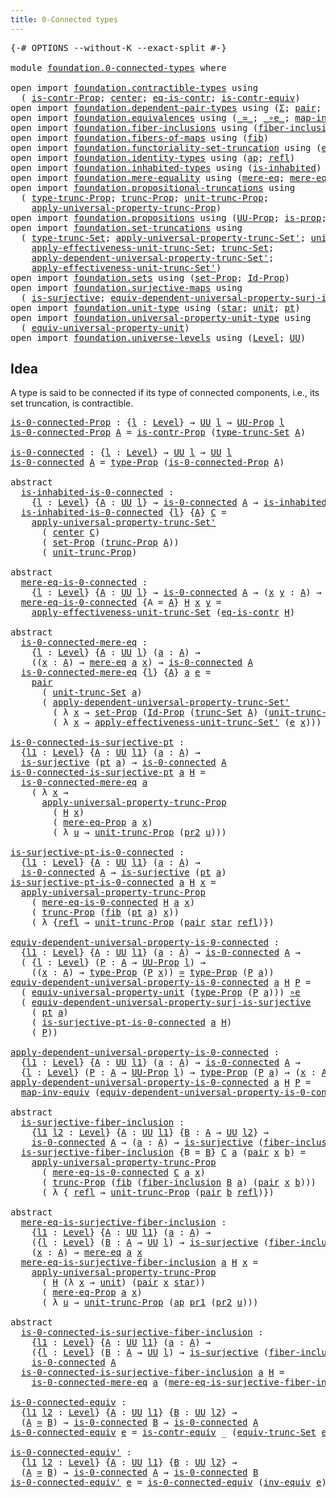 ```yaml
---
title: 0-Connected types
---
```


<pre class="Agda"><a id="43" class="Symbol">{-#</a> <a id="47" class="Keyword">OPTIONS</a> <a id="55" class="Pragma">--without-K</a> <a id="67" class="Pragma">--exact-split</a> <a id="81" class="Symbol">#-}</a>

<a id="86" class="Keyword">module</a> <a id="93" href="foundation.0-connected-types.html" class="Module">foundation.0-connected-types</a> <a id="122" class="Keyword">where</a>

<a id="129" class="Keyword">open</a> <a id="134" class="Keyword">import</a> <a id="141" href="foundation.contractible-types.html" class="Module">foundation.contractible-types</a> <a id="171" class="Keyword">using</a>
  <a id="179" class="Symbol">(</a> <a id="181" href="foundation.contractible-types.html#1563" class="Function">is-contr-Prop</a><a id="194" class="Symbol">;</a> <a id="196" href="foundation-core.contractible-types.html#1098" class="Function">center</a><a id="202" class="Symbol">;</a> <a id="204" href="foundation-core.contractible-types.html#1311" class="Function">eq-is-contr</a><a id="215" class="Symbol">;</a> <a id="217" href="foundation-core.contractible-types.html#3304" class="Function">is-contr-equiv</a><a id="231" class="Symbol">)</a>
<a id="233" class="Keyword">open</a> <a id="238" class="Keyword">import</a> <a id="245" href="foundation.dependent-pair-types.html" class="Module">foundation.dependent-pair-types</a> <a id="277" class="Keyword">using</a> <a id="283" class="Symbol">(</a><a id="284" href="foundation-core.dependent-pair-types.html#515" class="Record">Σ</a><a id="285" class="Symbol">;</a> <a id="287" href="foundation-core.dependent-pair-types.html#588" class="InductiveConstructor">pair</a><a id="291" class="Symbol">;</a> <a id="293" href="foundation-core.dependent-pair-types.html#605" class="Field">pr1</a><a id="296" class="Symbol">;</a> <a id="298" href="foundation-core.dependent-pair-types.html#617" class="Field">pr2</a><a id="301" class="Symbol">)</a>
<a id="303" class="Keyword">open</a> <a id="308" class="Keyword">import</a> <a id="315" href="foundation.equivalences.html" class="Module">foundation.equivalences</a> <a id="339" class="Keyword">using</a> <a id="345" class="Symbol">(</a><a id="346" href="foundation-core.equivalences.html#1621" class="Function Operator">_≃_</a><a id="349" class="Symbol">;</a> <a id="351" href="foundation-core.equivalences.html#7869" class="Function Operator">_∘e_</a><a id="355" class="Symbol">;</a> <a id="357" href="foundation-core.equivalences.html#5036" class="Function">map-inv-equiv</a><a id="370" class="Symbol">;</a> <a id="372" href="foundation-core.equivalences.html#5721" class="Function">inv-equiv</a><a id="381" class="Symbol">)</a>
<a id="383" class="Keyword">open</a> <a id="388" class="Keyword">import</a> <a id="395" href="foundation.fiber-inclusions.html" class="Module">foundation.fiber-inclusions</a> <a id="423" class="Keyword">using</a> <a id="429" class="Symbol">(</a><a id="430" href="foundation.fiber-inclusions.html#2114" class="Function">fiber-inclusion</a><a id="445" class="Symbol">)</a>
<a id="447" class="Keyword">open</a> <a id="452" class="Keyword">import</a> <a id="459" href="foundation.fibers-of-maps.html" class="Module">foundation.fibers-of-maps</a> <a id="485" class="Keyword">using</a> <a id="491" class="Symbol">(</a><a id="492" href="foundation-core.fibers-of-maps.html#994" class="Function">fib</a><a id="495" class="Symbol">)</a>
<a id="497" class="Keyword">open</a> <a id="502" class="Keyword">import</a> <a id="509" href="foundation.functoriality-set-truncation.html" class="Module">foundation.functoriality-set-truncation</a> <a id="549" class="Keyword">using</a> <a id="555" class="Symbol">(</a><a id="556" href="foundation.functoriality-set-truncation.html#4751" class="Function">equiv-trunc-Set</a><a id="571" class="Symbol">)</a>
<a id="573" class="Keyword">open</a> <a id="578" class="Keyword">import</a> <a id="585" href="foundation.identity-types.html" class="Module">foundation.identity-types</a> <a id="611" class="Keyword">using</a> <a id="617" class="Symbol">(</a><a id="618" href="foundation-core.identity-types.html#4003" class="Function">ap</a><a id="620" class="Symbol">;</a> <a id="622" href="foundation-core.identity-types.html#1820" class="InductiveConstructor">refl</a><a id="626" class="Symbol">)</a>
<a id="628" class="Keyword">open</a> <a id="633" class="Keyword">import</a> <a id="640" href="foundation.inhabited-types.html" class="Module">foundation.inhabited-types</a> <a id="667" class="Keyword">using</a> <a id="673" class="Symbol">(</a><a id="674" href="foundation.inhabited-types.html#502" class="Function">is-inhabited</a><a id="686" class="Symbol">)</a>
<a id="688" class="Keyword">open</a> <a id="693" class="Keyword">import</a> <a id="700" href="foundation.mere-equality.html" class="Module">foundation.mere-equality</a> <a id="725" class="Keyword">using</a> <a id="731" class="Symbol">(</a><a id="732" href="foundation.mere-equality.html#1225" class="Function">mere-eq</a><a id="739" class="Symbol">;</a> <a id="741" href="foundation.mere-equality.html#1147" class="Function">mere-eq-Prop</a><a id="753" class="Symbol">)</a>
<a id="755" class="Keyword">open</a> <a id="760" class="Keyword">import</a> <a id="767" href="foundation.propositional-truncations.html" class="Module">foundation.propositional-truncations</a> <a id="804" class="Keyword">using</a>
  <a id="812" class="Symbol">(</a> <a id="814" href="foundation.propositional-truncations.html#2209" class="Function">type-trunc-Prop</a><a id="829" class="Symbol">;</a> <a id="831" href="foundation.propositional-truncations.html#2707" class="Function">trunc-Prop</a><a id="841" class="Symbol">;</a> <a id="843" href="foundation.propositional-truncations.html#2293" class="Function">unit-trunc-Prop</a><a id="858" class="Symbol">;</a>
    <a id="864" href="foundation.propositional-truncations.html#5775" class="Function">apply-universal-property-trunc-Prop</a><a id="899" class="Symbol">)</a>
<a id="901" class="Keyword">open</a> <a id="906" class="Keyword">import</a> <a id="913" href="foundation.propositions.html" class="Module">foundation.propositions</a> <a id="937" class="Keyword">using</a> <a id="943" class="Symbol">(</a><a id="944" href="foundation-core.propositions.html#1393" class="Function">UU-Prop</a><a id="951" class="Symbol">;</a> <a id="953" href="foundation-core.propositions.html#1309" class="Function">is-prop</a><a id="960" class="Symbol">;</a> <a id="962" href="foundation-core.propositions.html#1495" class="Function">type-Prop</a><a id="971" class="Symbol">)</a>
<a id="973" class="Keyword">open</a> <a id="978" class="Keyword">import</a> <a id="985" href="foundation.set-truncations.html" class="Module">foundation.set-truncations</a> <a id="1012" class="Keyword">using</a>
  <a id="1020" class="Symbol">(</a> <a id="1022" href="foundation.set-truncations.html#4010" class="Function">type-trunc-Set</a><a id="1036" class="Symbol">;</a> <a id="1038" href="foundation.set-truncations.html#7782" class="Function">apply-universal-property-trunc-Set&#39;</a><a id="1073" class="Symbol">;</a> <a id="1075" href="foundation.set-truncations.html#4277" class="Function">unit-trunc-Set</a><a id="1089" class="Symbol">;</a>
    <a id="1095" href="foundation.set-truncations.html#10899" class="Function">apply-effectiveness-unit-trunc-Set</a><a id="1129" class="Symbol">;</a> <a id="1131" href="foundation.set-truncations.html#4209" class="Function">trunc-Set</a><a id="1140" class="Symbol">;</a>
    <a id="1146" href="foundation.set-truncations.html#6096" class="Function">apply-dependent-universal-property-trunc-Set&#39;</a><a id="1191" class="Symbol">;</a>
    <a id="1197" href="foundation.set-truncations.html#11148" class="Function">apply-effectiveness-unit-trunc-Set&#39;</a><a id="1232" class="Symbol">)</a>
<a id="1234" class="Keyword">open</a> <a id="1239" class="Keyword">import</a> <a id="1246" href="foundation.sets.html" class="Module">foundation.sets</a> <a id="1262" class="Keyword">using</a> <a id="1268" class="Symbol">(</a><a id="1269" href="foundation-core.sets.html#3072" class="Function">set-Prop</a><a id="1277" class="Symbol">;</a> <a id="1279" href="foundation-core.sets.html#1420" class="Function">Id-Prop</a><a id="1286" class="Symbol">)</a>
<a id="1288" class="Keyword">open</a> <a id="1293" class="Keyword">import</a> <a id="1300" href="foundation.surjective-maps.html" class="Module">foundation.surjective-maps</a> <a id="1327" class="Keyword">using</a>
  <a id="1335" class="Symbol">(</a> <a id="1337" href="foundation.surjective-maps.html#3047" class="Function">is-surjective</a><a id="1350" class="Symbol">;</a> <a id="1352" href="foundation.surjective-maps.html#10491" class="Function">equiv-dependent-universal-property-surj-is-surjective</a><a id="1405" class="Symbol">)</a>
<a id="1407" class="Keyword">open</a> <a id="1412" class="Keyword">import</a> <a id="1419" href="foundation.unit-type.html" class="Module">foundation.unit-type</a> <a id="1440" class="Keyword">using</a> <a id="1446" class="Symbol">(</a><a id="1447" href="foundation.unit-type.html#1108" class="InductiveConstructor">star</a><a id="1451" class="Symbol">;</a> <a id="1453" href="foundation.unit-type.html#1084" class="Datatype">unit</a><a id="1457" class="Symbol">;</a> <a id="1459" href="foundation.unit-type.html#1598" class="Function">pt</a><a id="1461" class="Symbol">)</a>
<a id="1463" class="Keyword">open</a> <a id="1468" class="Keyword">import</a> <a id="1475" href="foundation.universal-property-unit-type.html" class="Module">foundation.universal-property-unit-type</a> <a id="1515" class="Keyword">using</a>
  <a id="1523" class="Symbol">(</a> <a id="1525" href="foundation.universal-property-unit-type.html#2100" class="Function">equiv-universal-property-unit</a><a id="1554" class="Symbol">)</a>
<a id="1556" class="Keyword">open</a> <a id="1561" class="Keyword">import</a> <a id="1568" href="foundation.universe-levels.html" class="Module">foundation.universe-levels</a> <a id="1595" class="Keyword">using</a> <a id="1601" class="Symbol">(</a><a id="1602" href="Agda.Primitive.html#597" class="Postulate">Level</a><a id="1607" class="Symbol">;</a> <a id="1609" href="foundation-core.universe-levels.html#235" class="Primitive">UU</a><a id="1611" class="Symbol">)</a>
</pre>
## Idea

A type is said to be connected if its type of connected components, i.e., its set truncation, is contractible.

<pre class="Agda"><a id="is-0-connected-Prop"></a><a id="1747" href="foundation.0-connected-types.html#1747" class="Function">is-0-connected-Prop</a> <a id="1767" class="Symbol">:</a> <a id="1769" class="Symbol">{</a><a id="1770" href="foundation.0-connected-types.html#1770" class="Bound">l</a> <a id="1772" class="Symbol">:</a> <a id="1774" href="Agda.Primitive.html#597" class="Postulate">Level</a><a id="1779" class="Symbol">}</a> <a id="1781" class="Symbol">→</a> <a id="1783" href="foundation-core.universe-levels.html#235" class="Primitive">UU</a> <a id="1786" href="foundation.0-connected-types.html#1770" class="Bound">l</a> <a id="1788" class="Symbol">→</a> <a id="1790" href="foundation-core.propositions.html#1393" class="Function">UU-Prop</a> <a id="1798" href="foundation.0-connected-types.html#1770" class="Bound">l</a>
<a id="1800" href="foundation.0-connected-types.html#1747" class="Function">is-0-connected-Prop</a> <a id="1820" href="foundation.0-connected-types.html#1820" class="Bound">A</a> <a id="1822" class="Symbol">=</a> <a id="1824" href="foundation.contractible-types.html#1563" class="Function">is-contr-Prop</a> <a id="1838" class="Symbol">(</a><a id="1839" href="foundation.set-truncations.html#4010" class="Function">type-trunc-Set</a> <a id="1854" href="foundation.0-connected-types.html#1820" class="Bound">A</a><a id="1855" class="Symbol">)</a>

<a id="is-0-connected"></a><a id="1858" href="foundation.0-connected-types.html#1858" class="Function">is-0-connected</a> <a id="1873" class="Symbol">:</a> <a id="1875" class="Symbol">{</a><a id="1876" href="foundation.0-connected-types.html#1876" class="Bound">l</a> <a id="1878" class="Symbol">:</a> <a id="1880" href="Agda.Primitive.html#597" class="Postulate">Level</a><a id="1885" class="Symbol">}</a> <a id="1887" class="Symbol">→</a> <a id="1889" href="foundation-core.universe-levels.html#235" class="Primitive">UU</a> <a id="1892" href="foundation.0-connected-types.html#1876" class="Bound">l</a> <a id="1894" class="Symbol">→</a> <a id="1896" href="foundation-core.universe-levels.html#235" class="Primitive">UU</a> <a id="1899" href="foundation.0-connected-types.html#1876" class="Bound">l</a>
<a id="1901" href="foundation.0-connected-types.html#1858" class="Function">is-0-connected</a> <a id="1916" href="foundation.0-connected-types.html#1916" class="Bound">A</a> <a id="1918" class="Symbol">=</a> <a id="1920" href="foundation-core.propositions.html#1495" class="Function">type-Prop</a> <a id="1930" class="Symbol">(</a><a id="1931" href="foundation.0-connected-types.html#1747" class="Function">is-0-connected-Prop</a> <a id="1951" href="foundation.0-connected-types.html#1916" class="Bound">A</a><a id="1952" class="Symbol">)</a>

<a id="1955" class="Keyword">abstract</a>
  <a id="is-inhabited-is-0-connected"></a><a id="1966" href="foundation.0-connected-types.html#1966" class="Function">is-inhabited-is-0-connected</a> <a id="1994" class="Symbol">:</a>
    <a id="2000" class="Symbol">{</a><a id="2001" href="foundation.0-connected-types.html#2001" class="Bound">l</a> <a id="2003" class="Symbol">:</a> <a id="2005" href="Agda.Primitive.html#597" class="Postulate">Level</a><a id="2010" class="Symbol">}</a> <a id="2012" class="Symbol">{</a><a id="2013" href="foundation.0-connected-types.html#2013" class="Bound">A</a> <a id="2015" class="Symbol">:</a> <a id="2017" href="foundation-core.universe-levels.html#235" class="Primitive">UU</a> <a id="2020" href="foundation.0-connected-types.html#2001" class="Bound">l</a><a id="2021" class="Symbol">}</a> <a id="2023" class="Symbol">→</a> <a id="2025" href="foundation.0-connected-types.html#1858" class="Function">is-0-connected</a> <a id="2040" href="foundation.0-connected-types.html#2013" class="Bound">A</a> <a id="2042" class="Symbol">→</a> <a id="2044" href="foundation.inhabited-types.html#502" class="Function">is-inhabited</a> <a id="2057" href="foundation.0-connected-types.html#2013" class="Bound">A</a>
  <a id="2061" href="foundation.0-connected-types.html#1966" class="Function">is-inhabited-is-0-connected</a> <a id="2089" class="Symbol">{</a><a id="2090" href="foundation.0-connected-types.html#2090" class="Bound">l</a><a id="2091" class="Symbol">}</a> <a id="2093" class="Symbol">{</a><a id="2094" href="foundation.0-connected-types.html#2094" class="Bound">A</a><a id="2095" class="Symbol">}</a> <a id="2097" href="foundation.0-connected-types.html#2097" class="Bound">C</a> <a id="2099" class="Symbol">=</a>
    <a id="2105" href="foundation.set-truncations.html#7782" class="Function">apply-universal-property-trunc-Set&#39;</a>
      <a id="2147" class="Symbol">(</a> <a id="2149" href="foundation-core.contractible-types.html#1098" class="Function">center</a> <a id="2156" href="foundation.0-connected-types.html#2097" class="Bound">C</a><a id="2157" class="Symbol">)</a>
      <a id="2165" class="Symbol">(</a> <a id="2167" href="foundation-core.sets.html#3072" class="Function">set-Prop</a> <a id="2176" class="Symbol">(</a><a id="2177" href="foundation.propositional-truncations.html#2707" class="Function">trunc-Prop</a> <a id="2188" href="foundation.0-connected-types.html#2094" class="Bound">A</a><a id="2189" class="Symbol">))</a>
      <a id="2198" class="Symbol">(</a> <a id="2200" href="foundation.propositional-truncations.html#2293" class="Function">unit-trunc-Prop</a><a id="2215" class="Symbol">)</a>

<a id="2218" class="Keyword">abstract</a>
  <a id="mere-eq-is-0-connected"></a><a id="2229" href="foundation.0-connected-types.html#2229" class="Function">mere-eq-is-0-connected</a> <a id="2252" class="Symbol">:</a>
    <a id="2258" class="Symbol">{</a><a id="2259" href="foundation.0-connected-types.html#2259" class="Bound">l</a> <a id="2261" class="Symbol">:</a> <a id="2263" href="Agda.Primitive.html#597" class="Postulate">Level</a><a id="2268" class="Symbol">}</a> <a id="2270" class="Symbol">{</a><a id="2271" href="foundation.0-connected-types.html#2271" class="Bound">A</a> <a id="2273" class="Symbol">:</a> <a id="2275" href="foundation-core.universe-levels.html#235" class="Primitive">UU</a> <a id="2278" href="foundation.0-connected-types.html#2259" class="Bound">l</a><a id="2279" class="Symbol">}</a> <a id="2281" class="Symbol">→</a> <a id="2283" href="foundation.0-connected-types.html#1858" class="Function">is-0-connected</a> <a id="2298" href="foundation.0-connected-types.html#2271" class="Bound">A</a> <a id="2300" class="Symbol">→</a> <a id="2302" class="Symbol">(</a><a id="2303" href="foundation.0-connected-types.html#2303" class="Bound">x</a> <a id="2305" href="foundation.0-connected-types.html#2305" class="Bound">y</a> <a id="2307" class="Symbol">:</a> <a id="2309" href="foundation.0-connected-types.html#2271" class="Bound">A</a><a id="2310" class="Symbol">)</a> <a id="2312" class="Symbol">→</a> <a id="2314" href="foundation.mere-equality.html#1225" class="Function">mere-eq</a> <a id="2322" href="foundation.0-connected-types.html#2303" class="Bound">x</a> <a id="2324" href="foundation.0-connected-types.html#2305" class="Bound">y</a>
  <a id="2328" href="foundation.0-connected-types.html#2229" class="Function">mere-eq-is-0-connected</a> <a id="2351" class="Symbol">{</a><a id="2352" class="Argument">A</a> <a id="2354" class="Symbol">=</a> <a id="2356" href="foundation.0-connected-types.html#2356" class="Bound">A</a><a id="2357" class="Symbol">}</a> <a id="2359" href="foundation.0-connected-types.html#2359" class="Bound">H</a> <a id="2361" href="foundation.0-connected-types.html#2361" class="Bound">x</a> <a id="2363" href="foundation.0-connected-types.html#2363" class="Bound">y</a> <a id="2365" class="Symbol">=</a>
    <a id="2371" href="foundation.set-truncations.html#10899" class="Function">apply-effectiveness-unit-trunc-Set</a> <a id="2406" class="Symbol">(</a><a id="2407" href="foundation-core.contractible-types.html#1311" class="Function">eq-is-contr</a> <a id="2419" href="foundation.0-connected-types.html#2359" class="Bound">H</a><a id="2420" class="Symbol">)</a>

<a id="2423" class="Keyword">abstract</a>
  <a id="is-0-connected-mere-eq"></a><a id="2434" href="foundation.0-connected-types.html#2434" class="Function">is-0-connected-mere-eq</a> <a id="2457" class="Symbol">:</a>
    <a id="2463" class="Symbol">{</a><a id="2464" href="foundation.0-connected-types.html#2464" class="Bound">l</a> <a id="2466" class="Symbol">:</a> <a id="2468" href="Agda.Primitive.html#597" class="Postulate">Level</a><a id="2473" class="Symbol">}</a> <a id="2475" class="Symbol">{</a><a id="2476" href="foundation.0-connected-types.html#2476" class="Bound">A</a> <a id="2478" class="Symbol">:</a> <a id="2480" href="foundation-core.universe-levels.html#235" class="Primitive">UU</a> <a id="2483" href="foundation.0-connected-types.html#2464" class="Bound">l</a><a id="2484" class="Symbol">}</a> <a id="2486" class="Symbol">(</a><a id="2487" href="foundation.0-connected-types.html#2487" class="Bound">a</a> <a id="2489" class="Symbol">:</a> <a id="2491" href="foundation.0-connected-types.html#2476" class="Bound">A</a><a id="2492" class="Symbol">)</a> <a id="2494" class="Symbol">→</a>
    <a id="2500" class="Symbol">((</a><a id="2502" href="foundation.0-connected-types.html#2502" class="Bound">x</a> <a id="2504" class="Symbol">:</a> <a id="2506" href="foundation.0-connected-types.html#2476" class="Bound">A</a><a id="2507" class="Symbol">)</a> <a id="2509" class="Symbol">→</a> <a id="2511" href="foundation.mere-equality.html#1225" class="Function">mere-eq</a> <a id="2519" href="foundation.0-connected-types.html#2487" class="Bound">a</a> <a id="2521" href="foundation.0-connected-types.html#2502" class="Bound">x</a><a id="2522" class="Symbol">)</a> <a id="2524" class="Symbol">→</a> <a id="2526" href="foundation.0-connected-types.html#1858" class="Function">is-0-connected</a> <a id="2541" href="foundation.0-connected-types.html#2476" class="Bound">A</a>
  <a id="2545" href="foundation.0-connected-types.html#2434" class="Function">is-0-connected-mere-eq</a> <a id="2568" class="Symbol">{</a><a id="2569" href="foundation.0-connected-types.html#2569" class="Bound">l</a><a id="2570" class="Symbol">}</a> <a id="2572" class="Symbol">{</a><a id="2573" href="foundation.0-connected-types.html#2573" class="Bound">A</a><a id="2574" class="Symbol">}</a> <a id="2576" href="foundation.0-connected-types.html#2576" class="Bound">a</a> <a id="2578" href="foundation.0-connected-types.html#2578" class="Bound">e</a> <a id="2580" class="Symbol">=</a>
    <a id="2586" href="foundation-core.dependent-pair-types.html#588" class="InductiveConstructor">pair</a>
      <a id="2597" class="Symbol">(</a> <a id="2599" href="foundation.set-truncations.html#4277" class="Function">unit-trunc-Set</a> <a id="2614" href="foundation.0-connected-types.html#2576" class="Bound">a</a><a id="2615" class="Symbol">)</a>
      <a id="2623" class="Symbol">(</a> <a id="2625" href="foundation.set-truncations.html#6096" class="Function">apply-dependent-universal-property-trunc-Set&#39;</a>
        <a id="2679" class="Symbol">(</a> <a id="2681" class="Symbol">λ</a> <a id="2683" href="foundation.0-connected-types.html#2683" class="Bound">x</a> <a id="2685" class="Symbol">→</a> <a id="2687" href="foundation-core.sets.html#3072" class="Function">set-Prop</a> <a id="2696" class="Symbol">(</a><a id="2697" href="foundation-core.sets.html#1420" class="Function">Id-Prop</a> <a id="2705" class="Symbol">(</a><a id="2706" href="foundation.set-truncations.html#4209" class="Function">trunc-Set</a> <a id="2716" href="foundation.0-connected-types.html#2573" class="Bound">A</a><a id="2717" class="Symbol">)</a> <a id="2719" class="Symbol">(</a><a id="2720" href="foundation.set-truncations.html#4277" class="Function">unit-trunc-Set</a> <a id="2735" href="foundation.0-connected-types.html#2576" class="Bound">a</a><a id="2736" class="Symbol">)</a> <a id="2738" href="foundation.0-connected-types.html#2683" class="Bound">x</a><a id="2739" class="Symbol">))</a>
        <a id="2750" class="Symbol">(</a> <a id="2752" class="Symbol">λ</a> <a id="2754" href="foundation.0-connected-types.html#2754" class="Bound">x</a> <a id="2756" class="Symbol">→</a> <a id="2758" href="foundation.set-truncations.html#11148" class="Function">apply-effectiveness-unit-trunc-Set&#39;</a> <a id="2794" class="Symbol">(</a><a id="2795" href="foundation.0-connected-types.html#2578" class="Bound">e</a> <a id="2797" href="foundation.0-connected-types.html#2754" class="Bound">x</a><a id="2798" class="Symbol">)))</a>

<a id="is-0-connected-is-surjective-pt"></a><a id="2803" href="foundation.0-connected-types.html#2803" class="Function">is-0-connected-is-surjective-pt</a> <a id="2835" class="Symbol">:</a>
  <a id="2839" class="Symbol">{</a><a id="2840" href="foundation.0-connected-types.html#2840" class="Bound">l1</a> <a id="2843" class="Symbol">:</a> <a id="2845" href="Agda.Primitive.html#597" class="Postulate">Level</a><a id="2850" class="Symbol">}</a> <a id="2852" class="Symbol">{</a><a id="2853" href="foundation.0-connected-types.html#2853" class="Bound">A</a> <a id="2855" class="Symbol">:</a> <a id="2857" href="foundation-core.universe-levels.html#235" class="Primitive">UU</a> <a id="2860" href="foundation.0-connected-types.html#2840" class="Bound">l1</a><a id="2862" class="Symbol">}</a> <a id="2864" class="Symbol">(</a><a id="2865" href="foundation.0-connected-types.html#2865" class="Bound">a</a> <a id="2867" class="Symbol">:</a> <a id="2869" href="foundation.0-connected-types.html#2853" class="Bound">A</a><a id="2870" class="Symbol">)</a> <a id="2872" class="Symbol">→</a>
  <a id="2876" href="foundation.surjective-maps.html#3047" class="Function">is-surjective</a> <a id="2890" class="Symbol">(</a><a id="2891" href="foundation.unit-type.html#1598" class="Function">pt</a> <a id="2894" href="foundation.0-connected-types.html#2865" class="Bound">a</a><a id="2895" class="Symbol">)</a> <a id="2897" class="Symbol">→</a> <a id="2899" href="foundation.0-connected-types.html#1858" class="Function">is-0-connected</a> <a id="2914" href="foundation.0-connected-types.html#2853" class="Bound">A</a>
<a id="2916" href="foundation.0-connected-types.html#2803" class="Function">is-0-connected-is-surjective-pt</a> <a id="2948" href="foundation.0-connected-types.html#2948" class="Bound">a</a> <a id="2950" href="foundation.0-connected-types.html#2950" class="Bound">H</a> <a id="2952" class="Symbol">=</a>
  <a id="2956" href="foundation.0-connected-types.html#2434" class="Function">is-0-connected-mere-eq</a> <a id="2979" href="foundation.0-connected-types.html#2948" class="Bound">a</a>
    <a id="2985" class="Symbol">(</a> <a id="2987" class="Symbol">λ</a> <a id="2989" href="foundation.0-connected-types.html#2989" class="Bound">x</a> <a id="2991" class="Symbol">→</a>
      <a id="2999" href="foundation.propositional-truncations.html#5775" class="Function">apply-universal-property-trunc-Prop</a>
        <a id="3043" class="Symbol">(</a> <a id="3045" href="foundation.0-connected-types.html#2950" class="Bound">H</a> <a id="3047" href="foundation.0-connected-types.html#2989" class="Bound">x</a><a id="3048" class="Symbol">)</a>
        <a id="3058" class="Symbol">(</a> <a id="3060" href="foundation.mere-equality.html#1147" class="Function">mere-eq-Prop</a> <a id="3073" href="foundation.0-connected-types.html#2948" class="Bound">a</a> <a id="3075" href="foundation.0-connected-types.html#2989" class="Bound">x</a><a id="3076" class="Symbol">)</a>
        <a id="3086" class="Symbol">(</a> <a id="3088" class="Symbol">λ</a> <a id="3090" href="foundation.0-connected-types.html#3090" class="Bound">u</a> <a id="3092" class="Symbol">→</a> <a id="3094" href="foundation.propositional-truncations.html#2293" class="Function">unit-trunc-Prop</a> <a id="3110" class="Symbol">(</a><a id="3111" href="foundation-core.dependent-pair-types.html#617" class="Field">pr2</a> <a id="3115" href="foundation.0-connected-types.html#3090" class="Bound">u</a><a id="3116" class="Symbol">)))</a>

<a id="is-surjective-pt-is-0-connected"></a><a id="3121" href="foundation.0-connected-types.html#3121" class="Function">is-surjective-pt-is-0-connected</a> <a id="3153" class="Symbol">:</a>
  <a id="3157" class="Symbol">{</a><a id="3158" href="foundation.0-connected-types.html#3158" class="Bound">l1</a> <a id="3161" class="Symbol">:</a> <a id="3163" href="Agda.Primitive.html#597" class="Postulate">Level</a><a id="3168" class="Symbol">}</a> <a id="3170" class="Symbol">{</a><a id="3171" href="foundation.0-connected-types.html#3171" class="Bound">A</a> <a id="3173" class="Symbol">:</a> <a id="3175" href="foundation-core.universe-levels.html#235" class="Primitive">UU</a> <a id="3178" href="foundation.0-connected-types.html#3158" class="Bound">l1</a><a id="3180" class="Symbol">}</a> <a id="3182" class="Symbol">(</a><a id="3183" href="foundation.0-connected-types.html#3183" class="Bound">a</a> <a id="3185" class="Symbol">:</a> <a id="3187" href="foundation.0-connected-types.html#3171" class="Bound">A</a><a id="3188" class="Symbol">)</a> <a id="3190" class="Symbol">→</a>
  <a id="3194" href="foundation.0-connected-types.html#1858" class="Function">is-0-connected</a> <a id="3209" href="foundation.0-connected-types.html#3171" class="Bound">A</a> <a id="3211" class="Symbol">→</a> <a id="3213" href="foundation.surjective-maps.html#3047" class="Function">is-surjective</a> <a id="3227" class="Symbol">(</a><a id="3228" href="foundation.unit-type.html#1598" class="Function">pt</a> <a id="3231" href="foundation.0-connected-types.html#3183" class="Bound">a</a><a id="3232" class="Symbol">)</a>
<a id="3234" href="foundation.0-connected-types.html#3121" class="Function">is-surjective-pt-is-0-connected</a> <a id="3266" href="foundation.0-connected-types.html#3266" class="Bound">a</a> <a id="3268" href="foundation.0-connected-types.html#3268" class="Bound">H</a> <a id="3270" href="foundation.0-connected-types.html#3270" class="Bound">x</a> <a id="3272" class="Symbol">=</a>
  <a id="3276" href="foundation.propositional-truncations.html#5775" class="Function">apply-universal-property-trunc-Prop</a>
    <a id="3316" class="Symbol">(</a> <a id="3318" href="foundation.0-connected-types.html#2229" class="Function">mere-eq-is-0-connected</a> <a id="3341" href="foundation.0-connected-types.html#3268" class="Bound">H</a> <a id="3343" href="foundation.0-connected-types.html#3266" class="Bound">a</a> <a id="3345" href="foundation.0-connected-types.html#3270" class="Bound">x</a><a id="3346" class="Symbol">)</a>
    <a id="3352" class="Symbol">(</a> <a id="3354" href="foundation.propositional-truncations.html#2707" class="Function">trunc-Prop</a> <a id="3365" class="Symbol">(</a><a id="3366" href="foundation-core.fibers-of-maps.html#994" class="Function">fib</a> <a id="3370" class="Symbol">(</a><a id="3371" href="foundation.unit-type.html#1598" class="Function">pt</a> <a id="3374" href="foundation.0-connected-types.html#3266" class="Bound">a</a><a id="3375" class="Symbol">)</a> <a id="3377" href="foundation.0-connected-types.html#3270" class="Bound">x</a><a id="3378" class="Symbol">))</a>
    <a id="3385" class="Symbol">(</a> <a id="3387" class="Symbol">λ</a> <a id="3389" class="Symbol">{</a><a id="3390" href="foundation-core.identity-types.html#1820" class="InductiveConstructor">refl</a> <a id="3395" class="Symbol">→</a> <a id="3397" href="foundation.propositional-truncations.html#2293" class="Function">unit-trunc-Prop</a> <a id="3413" class="Symbol">(</a><a id="3414" href="foundation-core.dependent-pair-types.html#588" class="InductiveConstructor">pair</a> <a id="3419" href="foundation.unit-type.html#1108" class="InductiveConstructor">star</a> <a id="3424" href="foundation-core.identity-types.html#1820" class="InductiveConstructor">refl</a><a id="3428" class="Symbol">)})</a>

<a id="equiv-dependent-universal-property-is-0-connected"></a><a id="3433" href="foundation.0-connected-types.html#3433" class="Function">equiv-dependent-universal-property-is-0-connected</a> <a id="3483" class="Symbol">:</a>
  <a id="3487" class="Symbol">{</a><a id="3488" href="foundation.0-connected-types.html#3488" class="Bound">l1</a> <a id="3491" class="Symbol">:</a> <a id="3493" href="Agda.Primitive.html#597" class="Postulate">Level</a><a id="3498" class="Symbol">}</a> <a id="3500" class="Symbol">{</a><a id="3501" href="foundation.0-connected-types.html#3501" class="Bound">A</a> <a id="3503" class="Symbol">:</a> <a id="3505" href="foundation-core.universe-levels.html#235" class="Primitive">UU</a> <a id="3508" href="foundation.0-connected-types.html#3488" class="Bound">l1</a><a id="3510" class="Symbol">}</a> <a id="3512" class="Symbol">(</a><a id="3513" href="foundation.0-connected-types.html#3513" class="Bound">a</a> <a id="3515" class="Symbol">:</a> <a id="3517" href="foundation.0-connected-types.html#3501" class="Bound">A</a><a id="3518" class="Symbol">)</a> <a id="3520" class="Symbol">→</a> <a id="3522" href="foundation.0-connected-types.html#1858" class="Function">is-0-connected</a> <a id="3537" href="foundation.0-connected-types.html#3501" class="Bound">A</a> <a id="3539" class="Symbol">→</a>
  <a id="3543" class="Symbol">(</a> <a id="3545" class="Symbol">{</a><a id="3546" href="foundation.0-connected-types.html#3546" class="Bound">l</a> <a id="3548" class="Symbol">:</a> <a id="3550" href="Agda.Primitive.html#597" class="Postulate">Level</a><a id="3555" class="Symbol">}</a> <a id="3557" class="Symbol">(</a><a id="3558" href="foundation.0-connected-types.html#3558" class="Bound">P</a> <a id="3560" class="Symbol">:</a> <a id="3562" href="foundation.0-connected-types.html#3501" class="Bound">A</a> <a id="3564" class="Symbol">→</a> <a id="3566" href="foundation-core.propositions.html#1393" class="Function">UU-Prop</a> <a id="3574" href="foundation.0-connected-types.html#3546" class="Bound">l</a><a id="3575" class="Symbol">)</a> <a id="3577" class="Symbol">→</a>
    <a id="3583" class="Symbol">((</a><a id="3585" href="foundation.0-connected-types.html#3585" class="Bound">x</a> <a id="3587" class="Symbol">:</a> <a id="3589" href="foundation.0-connected-types.html#3501" class="Bound">A</a><a id="3590" class="Symbol">)</a> <a id="3592" class="Symbol">→</a> <a id="3594" href="foundation-core.propositions.html#1495" class="Function">type-Prop</a> <a id="3604" class="Symbol">(</a><a id="3605" href="foundation.0-connected-types.html#3558" class="Bound">P</a> <a id="3607" href="foundation.0-connected-types.html#3585" class="Bound">x</a><a id="3608" class="Symbol">))</a> <a id="3611" href="foundation-core.equivalences.html#1621" class="Function Operator">≃</a> <a id="3613" href="foundation-core.propositions.html#1495" class="Function">type-Prop</a> <a id="3623" class="Symbol">(</a><a id="3624" href="foundation.0-connected-types.html#3558" class="Bound">P</a> <a id="3626" href="foundation.0-connected-types.html#3513" class="Bound">a</a><a id="3627" class="Symbol">))</a>
<a id="3630" href="foundation.0-connected-types.html#3433" class="Function">equiv-dependent-universal-property-is-0-connected</a> <a id="3680" href="foundation.0-connected-types.html#3680" class="Bound">a</a> <a id="3682" href="foundation.0-connected-types.html#3682" class="Bound">H</a> <a id="3684" href="foundation.0-connected-types.html#3684" class="Bound">P</a> <a id="3686" class="Symbol">=</a>
  <a id="3690" class="Symbol">(</a> <a id="3692" href="foundation.universal-property-unit-type.html#2100" class="Function">equiv-universal-property-unit</a> <a id="3722" class="Symbol">(</a><a id="3723" href="foundation-core.propositions.html#1495" class="Function">type-Prop</a> <a id="3733" class="Symbol">(</a><a id="3734" href="foundation.0-connected-types.html#3684" class="Bound">P</a> <a id="3736" href="foundation.0-connected-types.html#3680" class="Bound">a</a><a id="3737" class="Symbol">)))</a> <a id="3741" href="foundation-core.equivalences.html#7869" class="Function Operator">∘e</a>
  <a id="3746" class="Symbol">(</a> <a id="3748" href="foundation.surjective-maps.html#10491" class="Function">equiv-dependent-universal-property-surj-is-surjective</a>
    <a id="3806" class="Symbol">(</a> <a id="3808" href="foundation.unit-type.html#1598" class="Function">pt</a> <a id="3811" href="foundation.0-connected-types.html#3680" class="Bound">a</a><a id="3812" class="Symbol">)</a>
    <a id="3818" class="Symbol">(</a> <a id="3820" href="foundation.0-connected-types.html#3121" class="Function">is-surjective-pt-is-0-connected</a> <a id="3852" href="foundation.0-connected-types.html#3680" class="Bound">a</a> <a id="3854" href="foundation.0-connected-types.html#3682" class="Bound">H</a><a id="3855" class="Symbol">)</a>
    <a id="3861" class="Symbol">(</a> <a id="3863" href="foundation.0-connected-types.html#3684" class="Bound">P</a><a id="3864" class="Symbol">))</a>

<a id="apply-dependent-universal-property-is-0-connected"></a><a id="3868" href="foundation.0-connected-types.html#3868" class="Function">apply-dependent-universal-property-is-0-connected</a> <a id="3918" class="Symbol">:</a>
  <a id="3922" class="Symbol">{</a><a id="3923" href="foundation.0-connected-types.html#3923" class="Bound">l1</a> <a id="3926" class="Symbol">:</a> <a id="3928" href="Agda.Primitive.html#597" class="Postulate">Level</a><a id="3933" class="Symbol">}</a> <a id="3935" class="Symbol">{</a><a id="3936" href="foundation.0-connected-types.html#3936" class="Bound">A</a> <a id="3938" class="Symbol">:</a> <a id="3940" href="foundation-core.universe-levels.html#235" class="Primitive">UU</a> <a id="3943" href="foundation.0-connected-types.html#3923" class="Bound">l1</a><a id="3945" class="Symbol">}</a> <a id="3947" class="Symbol">(</a><a id="3948" href="foundation.0-connected-types.html#3948" class="Bound">a</a> <a id="3950" class="Symbol">:</a> <a id="3952" href="foundation.0-connected-types.html#3936" class="Bound">A</a><a id="3953" class="Symbol">)</a> <a id="3955" class="Symbol">→</a> <a id="3957" href="foundation.0-connected-types.html#1858" class="Function">is-0-connected</a> <a id="3972" href="foundation.0-connected-types.html#3936" class="Bound">A</a> <a id="3974" class="Symbol">→</a>
  <a id="3978" class="Symbol">{</a><a id="3979" href="foundation.0-connected-types.html#3979" class="Bound">l</a> <a id="3981" class="Symbol">:</a> <a id="3983" href="Agda.Primitive.html#597" class="Postulate">Level</a><a id="3988" class="Symbol">}</a> <a id="3990" class="Symbol">(</a><a id="3991" href="foundation.0-connected-types.html#3991" class="Bound">P</a> <a id="3993" class="Symbol">:</a> <a id="3995" href="foundation.0-connected-types.html#3936" class="Bound">A</a> <a id="3997" class="Symbol">→</a> <a id="3999" href="foundation-core.propositions.html#1393" class="Function">UU-Prop</a> <a id="4007" href="foundation.0-connected-types.html#3979" class="Bound">l</a><a id="4008" class="Symbol">)</a> <a id="4010" class="Symbol">→</a> <a id="4012" href="foundation-core.propositions.html#1495" class="Function">type-Prop</a> <a id="4022" class="Symbol">(</a><a id="4023" href="foundation.0-connected-types.html#3991" class="Bound">P</a> <a id="4025" href="foundation.0-connected-types.html#3948" class="Bound">a</a><a id="4026" class="Symbol">)</a> <a id="4028" class="Symbol">→</a> <a id="4030" class="Symbol">(</a><a id="4031" href="foundation.0-connected-types.html#4031" class="Bound">x</a> <a id="4033" class="Symbol">:</a> <a id="4035" href="foundation.0-connected-types.html#3936" class="Bound">A</a><a id="4036" class="Symbol">)</a> <a id="4038" class="Symbol">→</a> <a id="4040" href="foundation-core.propositions.html#1495" class="Function">type-Prop</a> <a id="4050" class="Symbol">(</a><a id="4051" href="foundation.0-connected-types.html#3991" class="Bound">P</a> <a id="4053" href="foundation.0-connected-types.html#4031" class="Bound">x</a><a id="4054" class="Symbol">)</a>
<a id="4056" href="foundation.0-connected-types.html#3868" class="Function">apply-dependent-universal-property-is-0-connected</a> <a id="4106" href="foundation.0-connected-types.html#4106" class="Bound">a</a> <a id="4108" href="foundation.0-connected-types.html#4108" class="Bound">H</a> <a id="4110" href="foundation.0-connected-types.html#4110" class="Bound">P</a> <a id="4112" class="Symbol">=</a>
  <a id="4116" href="foundation-core.equivalences.html#5036" class="Function">map-inv-equiv</a> <a id="4130" class="Symbol">(</a><a id="4131" href="foundation.0-connected-types.html#3433" class="Function">equiv-dependent-universal-property-is-0-connected</a> <a id="4181" href="foundation.0-connected-types.html#4106" class="Bound">a</a> <a id="4183" href="foundation.0-connected-types.html#4108" class="Bound">H</a> <a id="4185" href="foundation.0-connected-types.html#4110" class="Bound">P</a><a id="4186" class="Symbol">)</a>

<a id="4189" class="Keyword">abstract</a>
  <a id="is-surjective-fiber-inclusion"></a><a id="4200" href="foundation.0-connected-types.html#4200" class="Function">is-surjective-fiber-inclusion</a> <a id="4230" class="Symbol">:</a>
    <a id="4236" class="Symbol">{</a><a id="4237" href="foundation.0-connected-types.html#4237" class="Bound">l1</a> <a id="4240" href="foundation.0-connected-types.html#4240" class="Bound">l2</a> <a id="4243" class="Symbol">:</a> <a id="4245" href="Agda.Primitive.html#597" class="Postulate">Level</a><a id="4250" class="Symbol">}</a> <a id="4252" class="Symbol">{</a><a id="4253" href="foundation.0-connected-types.html#4253" class="Bound">A</a> <a id="4255" class="Symbol">:</a> <a id="4257" href="foundation-core.universe-levels.html#235" class="Primitive">UU</a> <a id="4260" href="foundation.0-connected-types.html#4237" class="Bound">l1</a><a id="4262" class="Symbol">}</a> <a id="4264" class="Symbol">{</a><a id="4265" href="foundation.0-connected-types.html#4265" class="Bound">B</a> <a id="4267" class="Symbol">:</a> <a id="4269" href="foundation.0-connected-types.html#4253" class="Bound">A</a> <a id="4271" class="Symbol">→</a> <a id="4273" href="foundation-core.universe-levels.html#235" class="Primitive">UU</a> <a id="4276" href="foundation.0-connected-types.html#4240" class="Bound">l2</a><a id="4278" class="Symbol">}</a> <a id="4280" class="Symbol">→</a>
    <a id="4286" href="foundation.0-connected-types.html#1858" class="Function">is-0-connected</a> <a id="4301" href="foundation.0-connected-types.html#4253" class="Bound">A</a> <a id="4303" class="Symbol">→</a> <a id="4305" class="Symbol">(</a><a id="4306" href="foundation.0-connected-types.html#4306" class="Bound">a</a> <a id="4308" class="Symbol">:</a> <a id="4310" href="foundation.0-connected-types.html#4253" class="Bound">A</a><a id="4311" class="Symbol">)</a> <a id="4313" class="Symbol">→</a> <a id="4315" href="foundation.surjective-maps.html#3047" class="Function">is-surjective</a> <a id="4329" class="Symbol">(</a><a id="4330" href="foundation.fiber-inclusions.html#2114" class="Function">fiber-inclusion</a> <a id="4346" href="foundation.0-connected-types.html#4265" class="Bound">B</a> <a id="4348" href="foundation.0-connected-types.html#4306" class="Bound">a</a><a id="4349" class="Symbol">)</a>
  <a id="4353" href="foundation.0-connected-types.html#4200" class="Function">is-surjective-fiber-inclusion</a> <a id="4383" class="Symbol">{</a><a id="4384" class="Argument">B</a> <a id="4386" class="Symbol">=</a> <a id="4388" href="foundation.0-connected-types.html#4388" class="Bound">B</a><a id="4389" class="Symbol">}</a> <a id="4391" href="foundation.0-connected-types.html#4391" class="Bound">C</a> <a id="4393" href="foundation.0-connected-types.html#4393" class="Bound">a</a> <a id="4395" class="Symbol">(</a><a id="4396" href="foundation-core.dependent-pair-types.html#588" class="InductiveConstructor">pair</a> <a id="4401" href="foundation.0-connected-types.html#4401" class="Bound">x</a> <a id="4403" href="foundation.0-connected-types.html#4403" class="Bound">b</a><a id="4404" class="Symbol">)</a> <a id="4406" class="Symbol">=</a>
    <a id="4412" href="foundation.propositional-truncations.html#5775" class="Function">apply-universal-property-trunc-Prop</a>
      <a id="4454" class="Symbol">(</a> <a id="4456" href="foundation.0-connected-types.html#2229" class="Function">mere-eq-is-0-connected</a> <a id="4479" href="foundation.0-connected-types.html#4391" class="Bound">C</a> <a id="4481" href="foundation.0-connected-types.html#4393" class="Bound">a</a> <a id="4483" href="foundation.0-connected-types.html#4401" class="Bound">x</a><a id="4484" class="Symbol">)</a>
      <a id="4492" class="Symbol">(</a> <a id="4494" href="foundation.propositional-truncations.html#2707" class="Function">trunc-Prop</a> <a id="4505" class="Symbol">(</a><a id="4506" href="foundation-core.fibers-of-maps.html#994" class="Function">fib</a> <a id="4510" class="Symbol">(</a><a id="4511" href="foundation.fiber-inclusions.html#2114" class="Function">fiber-inclusion</a> <a id="4527" href="foundation.0-connected-types.html#4388" class="Bound">B</a> <a id="4529" href="foundation.0-connected-types.html#4393" class="Bound">a</a><a id="4530" class="Symbol">)</a> <a id="4532" class="Symbol">(</a><a id="4533" href="foundation-core.dependent-pair-types.html#588" class="InductiveConstructor">pair</a> <a id="4538" href="foundation.0-connected-types.html#4401" class="Bound">x</a> <a id="4540" href="foundation.0-connected-types.html#4403" class="Bound">b</a><a id="4541" class="Symbol">)))</a>
      <a id="4551" class="Symbol">(</a> <a id="4553" class="Symbol">λ</a> <a id="4555" class="Symbol">{</a> <a id="4557" href="foundation-core.identity-types.html#1820" class="InductiveConstructor">refl</a> <a id="4562" class="Symbol">→</a> <a id="4564" href="foundation.propositional-truncations.html#2293" class="Function">unit-trunc-Prop</a> <a id="4580" class="Symbol">(</a><a id="4581" href="foundation-core.dependent-pair-types.html#588" class="InductiveConstructor">pair</a> <a id="4586" href="foundation.0-connected-types.html#4403" class="Bound">b</a> <a id="4588" href="foundation-core.identity-types.html#1820" class="InductiveConstructor">refl</a><a id="4592" class="Symbol">)})</a>

<a id="4597" class="Keyword">abstract</a>
  <a id="mere-eq-is-surjective-fiber-inclusion"></a><a id="4608" href="foundation.0-connected-types.html#4608" class="Function">mere-eq-is-surjective-fiber-inclusion</a> <a id="4646" class="Symbol">:</a>
    <a id="4652" class="Symbol">{</a><a id="4653" href="foundation.0-connected-types.html#4653" class="Bound">l1</a> <a id="4656" class="Symbol">:</a> <a id="4658" href="Agda.Primitive.html#597" class="Postulate">Level</a><a id="4663" class="Symbol">}</a> <a id="4665" class="Symbol">{</a><a id="4666" href="foundation.0-connected-types.html#4666" class="Bound">A</a> <a id="4668" class="Symbol">:</a> <a id="4670" href="foundation-core.universe-levels.html#235" class="Primitive">UU</a> <a id="4673" href="foundation.0-connected-types.html#4653" class="Bound">l1</a><a id="4675" class="Symbol">}</a> <a id="4677" class="Symbol">(</a><a id="4678" href="foundation.0-connected-types.html#4678" class="Bound">a</a> <a id="4680" class="Symbol">:</a> <a id="4682" href="foundation.0-connected-types.html#4666" class="Bound">A</a><a id="4683" class="Symbol">)</a> <a id="4685" class="Symbol">→</a>
    <a id="4691" class="Symbol">({</a><a id="4693" href="foundation.0-connected-types.html#4693" class="Bound">l</a> <a id="4695" class="Symbol">:</a> <a id="4697" href="Agda.Primitive.html#597" class="Postulate">Level</a><a id="4702" class="Symbol">}</a> <a id="4704" class="Symbol">(</a><a id="4705" href="foundation.0-connected-types.html#4705" class="Bound">B</a> <a id="4707" class="Symbol">:</a> <a id="4709" href="foundation.0-connected-types.html#4666" class="Bound">A</a> <a id="4711" class="Symbol">→</a> <a id="4713" href="foundation-core.universe-levels.html#235" class="Primitive">UU</a> <a id="4716" href="foundation.0-connected-types.html#4693" class="Bound">l</a><a id="4717" class="Symbol">)</a> <a id="4719" class="Symbol">→</a> <a id="4721" href="foundation.surjective-maps.html#3047" class="Function">is-surjective</a> <a id="4735" class="Symbol">(</a><a id="4736" href="foundation.fiber-inclusions.html#2114" class="Function">fiber-inclusion</a> <a id="4752" href="foundation.0-connected-types.html#4705" class="Bound">B</a> <a id="4754" href="foundation.0-connected-types.html#4678" class="Bound">a</a><a id="4755" class="Symbol">))</a> <a id="4758" class="Symbol">→</a>
    <a id="4764" class="Symbol">(</a><a id="4765" href="foundation.0-connected-types.html#4765" class="Bound">x</a> <a id="4767" class="Symbol">:</a> <a id="4769" href="foundation.0-connected-types.html#4666" class="Bound">A</a><a id="4770" class="Symbol">)</a> <a id="4772" class="Symbol">→</a> <a id="4774" href="foundation.mere-equality.html#1225" class="Function">mere-eq</a> <a id="4782" href="foundation.0-connected-types.html#4678" class="Bound">a</a> <a id="4784" href="foundation.0-connected-types.html#4765" class="Bound">x</a>
  <a id="4788" href="foundation.0-connected-types.html#4608" class="Function">mere-eq-is-surjective-fiber-inclusion</a> <a id="4826" href="foundation.0-connected-types.html#4826" class="Bound">a</a> <a id="4828" href="foundation.0-connected-types.html#4828" class="Bound">H</a> <a id="4830" href="foundation.0-connected-types.html#4830" class="Bound">x</a> <a id="4832" class="Symbol">=</a>
    <a id="4838" href="foundation.propositional-truncations.html#5775" class="Function">apply-universal-property-trunc-Prop</a>
      <a id="4880" class="Symbol">(</a> <a id="4882" href="foundation.0-connected-types.html#4828" class="Bound">H</a> <a id="4884" class="Symbol">(λ</a> <a id="4887" href="foundation.0-connected-types.html#4887" class="Bound">x</a> <a id="4889" class="Symbol">→</a> <a id="4891" href="foundation.unit-type.html#1084" class="Datatype">unit</a><a id="4895" class="Symbol">)</a> <a id="4897" class="Symbol">(</a><a id="4898" href="foundation-core.dependent-pair-types.html#588" class="InductiveConstructor">pair</a> <a id="4903" href="foundation.0-connected-types.html#4830" class="Bound">x</a> <a id="4905" href="foundation.unit-type.html#1108" class="InductiveConstructor">star</a><a id="4909" class="Symbol">))</a>
      <a id="4918" class="Symbol">(</a> <a id="4920" href="foundation.mere-equality.html#1147" class="Function">mere-eq-Prop</a> <a id="4933" href="foundation.0-connected-types.html#4826" class="Bound">a</a> <a id="4935" href="foundation.0-connected-types.html#4830" class="Bound">x</a><a id="4936" class="Symbol">)</a>
      <a id="4944" class="Symbol">(</a> <a id="4946" class="Symbol">λ</a> <a id="4948" href="foundation.0-connected-types.html#4948" class="Bound">u</a> <a id="4950" class="Symbol">→</a> <a id="4952" href="foundation.propositional-truncations.html#2293" class="Function">unit-trunc-Prop</a> <a id="4968" class="Symbol">(</a><a id="4969" href="foundation-core.identity-types.html#4003" class="Function">ap</a> <a id="4972" href="foundation-core.dependent-pair-types.html#605" class="Field">pr1</a> <a id="4976" class="Symbol">(</a><a id="4977" href="foundation-core.dependent-pair-types.html#617" class="Field">pr2</a> <a id="4981" href="foundation.0-connected-types.html#4948" class="Bound">u</a><a id="4982" class="Symbol">)))</a>

<a id="4987" class="Keyword">abstract</a>
  <a id="is-0-connected-is-surjective-fiber-inclusion"></a><a id="4998" href="foundation.0-connected-types.html#4998" class="Function">is-0-connected-is-surjective-fiber-inclusion</a> <a id="5043" class="Symbol">:</a>
    <a id="5049" class="Symbol">{</a><a id="5050" href="foundation.0-connected-types.html#5050" class="Bound">l1</a> <a id="5053" class="Symbol">:</a> <a id="5055" href="Agda.Primitive.html#597" class="Postulate">Level</a><a id="5060" class="Symbol">}</a> <a id="5062" class="Symbol">{</a><a id="5063" href="foundation.0-connected-types.html#5063" class="Bound">A</a> <a id="5065" class="Symbol">:</a> <a id="5067" href="foundation-core.universe-levels.html#235" class="Primitive">UU</a> <a id="5070" href="foundation.0-connected-types.html#5050" class="Bound">l1</a><a id="5072" class="Symbol">}</a> <a id="5074" class="Symbol">(</a><a id="5075" href="foundation.0-connected-types.html#5075" class="Bound">a</a> <a id="5077" class="Symbol">:</a> <a id="5079" href="foundation.0-connected-types.html#5063" class="Bound">A</a><a id="5080" class="Symbol">)</a> <a id="5082" class="Symbol">→</a>
    <a id="5088" class="Symbol">({</a><a id="5090" href="foundation.0-connected-types.html#5090" class="Bound">l</a> <a id="5092" class="Symbol">:</a> <a id="5094" href="Agda.Primitive.html#597" class="Postulate">Level</a><a id="5099" class="Symbol">}</a> <a id="5101" class="Symbol">(</a><a id="5102" href="foundation.0-connected-types.html#5102" class="Bound">B</a> <a id="5104" class="Symbol">:</a> <a id="5106" href="foundation.0-connected-types.html#5063" class="Bound">A</a> <a id="5108" class="Symbol">→</a> <a id="5110" href="foundation-core.universe-levels.html#235" class="Primitive">UU</a> <a id="5113" href="foundation.0-connected-types.html#5090" class="Bound">l</a><a id="5114" class="Symbol">)</a> <a id="5116" class="Symbol">→</a> <a id="5118" href="foundation.surjective-maps.html#3047" class="Function">is-surjective</a> <a id="5132" class="Symbol">(</a><a id="5133" href="foundation.fiber-inclusions.html#2114" class="Function">fiber-inclusion</a> <a id="5149" href="foundation.0-connected-types.html#5102" class="Bound">B</a> <a id="5151" href="foundation.0-connected-types.html#5075" class="Bound">a</a><a id="5152" class="Symbol">))</a> <a id="5155" class="Symbol">→</a>
    <a id="5161" href="foundation.0-connected-types.html#1858" class="Function">is-0-connected</a> <a id="5176" href="foundation.0-connected-types.html#5063" class="Bound">A</a>
  <a id="5180" href="foundation.0-connected-types.html#4998" class="Function">is-0-connected-is-surjective-fiber-inclusion</a> <a id="5225" href="foundation.0-connected-types.html#5225" class="Bound">a</a> <a id="5227" href="foundation.0-connected-types.html#5227" class="Bound">H</a> <a id="5229" class="Symbol">=</a>
    <a id="5235" href="foundation.0-connected-types.html#2434" class="Function">is-0-connected-mere-eq</a> <a id="5258" href="foundation.0-connected-types.html#5225" class="Bound">a</a> <a id="5260" class="Symbol">(</a><a id="5261" href="foundation.0-connected-types.html#4608" class="Function">mere-eq-is-surjective-fiber-inclusion</a> <a id="5299" href="foundation.0-connected-types.html#5225" class="Bound">a</a> <a id="5301" href="foundation.0-connected-types.html#5227" class="Bound">H</a><a id="5302" class="Symbol">)</a>

<a id="is-0-connected-equiv"></a><a id="5305" href="foundation.0-connected-types.html#5305" class="Function">is-0-connected-equiv</a> <a id="5326" class="Symbol">:</a>
  <a id="5330" class="Symbol">{</a><a id="5331" href="foundation.0-connected-types.html#5331" class="Bound">l1</a> <a id="5334" href="foundation.0-connected-types.html#5334" class="Bound">l2</a> <a id="5337" class="Symbol">:</a> <a id="5339" href="Agda.Primitive.html#597" class="Postulate">Level</a><a id="5344" class="Symbol">}</a> <a id="5346" class="Symbol">{</a><a id="5347" href="foundation.0-connected-types.html#5347" class="Bound">A</a> <a id="5349" class="Symbol">:</a> <a id="5351" href="foundation-core.universe-levels.html#235" class="Primitive">UU</a> <a id="5354" href="foundation.0-connected-types.html#5331" class="Bound">l1</a><a id="5356" class="Symbol">}</a> <a id="5358" class="Symbol">{</a><a id="5359" href="foundation.0-connected-types.html#5359" class="Bound">B</a> <a id="5361" class="Symbol">:</a> <a id="5363" href="foundation-core.universe-levels.html#235" class="Primitive">UU</a> <a id="5366" href="foundation.0-connected-types.html#5334" class="Bound">l2</a><a id="5368" class="Symbol">}</a> <a id="5370" class="Symbol">→</a>
  <a id="5374" class="Symbol">(</a><a id="5375" href="foundation.0-connected-types.html#5347" class="Bound">A</a> <a id="5377" href="foundation-core.equivalences.html#1621" class="Function Operator">≃</a> <a id="5379" href="foundation.0-connected-types.html#5359" class="Bound">B</a><a id="5380" class="Symbol">)</a> <a id="5382" class="Symbol">→</a> <a id="5384" href="foundation.0-connected-types.html#1858" class="Function">is-0-connected</a> <a id="5399" href="foundation.0-connected-types.html#5359" class="Bound">B</a> <a id="5401" class="Symbol">→</a> <a id="5403" href="foundation.0-connected-types.html#1858" class="Function">is-0-connected</a> <a id="5418" href="foundation.0-connected-types.html#5347" class="Bound">A</a>
<a id="5420" href="foundation.0-connected-types.html#5305" class="Function">is-0-connected-equiv</a> <a id="5441" href="foundation.0-connected-types.html#5441" class="Bound">e</a> <a id="5443" class="Symbol">=</a> <a id="5445" href="foundation-core.contractible-types.html#3304" class="Function">is-contr-equiv</a> <a id="5460" class="Symbol">_</a> <a id="5462" class="Symbol">(</a><a id="5463" href="foundation.functoriality-set-truncation.html#4751" class="Function">equiv-trunc-Set</a> <a id="5479" href="foundation.0-connected-types.html#5441" class="Bound">e</a><a id="5480" class="Symbol">)</a>

<a id="is-0-connected-equiv&#39;"></a><a id="5483" href="foundation.0-connected-types.html#5483" class="Function">is-0-connected-equiv&#39;</a> <a id="5505" class="Symbol">:</a>
  <a id="5509" class="Symbol">{</a><a id="5510" href="foundation.0-connected-types.html#5510" class="Bound">l1</a> <a id="5513" href="foundation.0-connected-types.html#5513" class="Bound">l2</a> <a id="5516" class="Symbol">:</a> <a id="5518" href="Agda.Primitive.html#597" class="Postulate">Level</a><a id="5523" class="Symbol">}</a> <a id="5525" class="Symbol">{</a><a id="5526" href="foundation.0-connected-types.html#5526" class="Bound">A</a> <a id="5528" class="Symbol">:</a> <a id="5530" href="foundation-core.universe-levels.html#235" class="Primitive">UU</a> <a id="5533" href="foundation.0-connected-types.html#5510" class="Bound">l1</a><a id="5535" class="Symbol">}</a> <a id="5537" class="Symbol">{</a><a id="5538" href="foundation.0-connected-types.html#5538" class="Bound">B</a> <a id="5540" class="Symbol">:</a> <a id="5542" href="foundation-core.universe-levels.html#235" class="Primitive">UU</a> <a id="5545" href="foundation.0-connected-types.html#5513" class="Bound">l2</a><a id="5547" class="Symbol">}</a> <a id="5549" class="Symbol">→</a>
  <a id="5553" class="Symbol">(</a><a id="5554" href="foundation.0-connected-types.html#5526" class="Bound">A</a> <a id="5556" href="foundation-core.equivalences.html#1621" class="Function Operator">≃</a> <a id="5558" href="foundation.0-connected-types.html#5538" class="Bound">B</a><a id="5559" class="Symbol">)</a> <a id="5561" class="Symbol">→</a> <a id="5563" href="foundation.0-connected-types.html#1858" class="Function">is-0-connected</a> <a id="5578" href="foundation.0-connected-types.html#5526" class="Bound">A</a> <a id="5580" class="Symbol">→</a> <a id="5582" href="foundation.0-connected-types.html#1858" class="Function">is-0-connected</a> <a id="5597" href="foundation.0-connected-types.html#5538" class="Bound">B</a>
<a id="5599" href="foundation.0-connected-types.html#5483" class="Function">is-0-connected-equiv&#39;</a> <a id="5621" href="foundation.0-connected-types.html#5621" class="Bound">e</a> <a id="5623" class="Symbol">=</a> <a id="5625" href="foundation.0-connected-types.html#5305" class="Function">is-0-connected-equiv</a> <a id="5646" class="Symbol">(</a><a id="5647" href="foundation-core.equivalences.html#5721" class="Function">inv-equiv</a> <a id="5657" href="foundation.0-connected-types.html#5621" class="Bound">e</a><a id="5658" class="Symbol">)</a>
</pre>
